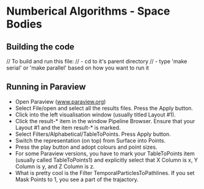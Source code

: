 # Numberical Algorithms - Space Bodies

## Building the code
// To build and run this file:
// - cd to it's parent directory
// - type 'make serial' or 'make parallel' based on how you want to run it

## Running in Paraview
- Open Paraview (www.paraview.org)
- Select File/open and select all the results files. Press the Apply button.
- Click into the left visualisation window (usually titled Layout #1).
- Click the result-* item in the window Pipeline Browser. Ensure that your Layout #1 and the item result-* is marked.
- Select Filters/Alphabetical/TableToPoints. Press Apply button.
- Switch the representation (on top) from Surface into Points.
- Press the play button and adopt colours and point sizes.
- For some Paraview versions, you have to mark your TableToPoints item (usually called TableToPoints1) and explicitly select that X Column is x, Y Column is y, and Z Column is z.
- What is pretty cool is the Filter TemporalParticlesToPathlines. If you set Mask Points to 1, you see a part of the trajactory.
